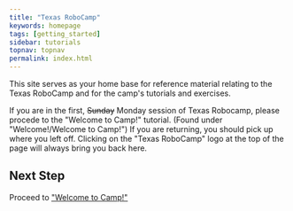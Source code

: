 ```yaml
---
title: "Texas RoboCamp"
keywords: homepage
tags: [getting_started]
sidebar: tutorials
topnav: topnav
permalink: index.html
---
```


This site serves as your home base for reference material relating to the Texas RoboCamp and for the camp's tutorials and exercises.

If you are in the first, ~~Sunday~~ Monday session of Texas Robocamp, please procede to the "Welcome to Camp!" tutorial. (Found under "Welcome!/Welcome to Camp!") If you are returning, you should pick up where you left off. Clicking on the "Texas RoboCamp" logo at the top of the page will always bring you back here.


## Next Step

Proceed to ["Welcome to Camp!"](/welcome.html)

